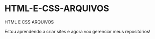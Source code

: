 # HTML-E-CSS-ARQUIVOS
 HTML E CSS ARQUIVOS

Estou aprendendo a criar sites e agora vou gerenciar meus repositórios!